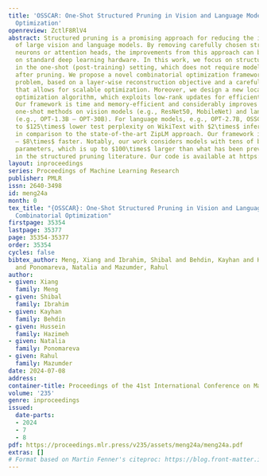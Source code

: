 ```yaml
---
title: 'OSSCAR: One-Shot Structured Pruning in Vision and Language Models with Combinatorial
  Optimization'
openreview: ZctlF8RlV4
abstract: Structured pruning is a promising approach for reducing the inference costs
  of large vision and language models. By removing carefully chosen structures, e.g.,
  neurons or attention heads, the improvements from this approach can be realized
  on standard deep learning hardware. In this work, we focus on structured pruning
  in the one-shot (post-training) setting, which does not require model retraining
  after pruning. We propose a novel combinatorial optimization framework for this
  problem, based on a layer-wise reconstruction objective and a careful reformulation
  that allows for scalable optimization. Moreover, we design a new local combinatorial
  optimization algorithm, which exploits low-rank updates for efficient local search.
  Our framework is time and memory-efficient and considerably improves upon state-of-the-art
  one-shot methods on vision models (e.g., ResNet50, MobileNet) and language models
  (e.g., OPT-1.3B – OPT-30B). For language models, e.g., OPT-2.7B, OSSCAR can lead
  to $125\times$ lower test perplexity on WikiText with $2\times$ inference time speedup
  in comparison to the state-of-the-art ZipLM approach. Our framework is also $6\times$
  – $8\times$ faster. Notably, our work considers models with tens of billions of
  parameters, which is up to $100\times$ larger than what has been previously considered
  in the structured pruning literature. Our code is available at https://github.com/mazumder-lab/OSSCAR.
layout: inproceedings
series: Proceedings of Machine Learning Research
publisher: PMLR
issn: 2640-3498
id: meng24a
month: 0
tex_title: "{OSSCAR}: One-Shot Structured Pruning in Vision and Language Models with
  Combinatorial Optimization"
firstpage: 35354
lastpage: 35377
page: 35354-35377
order: 35354
cycles: false
bibtex_author: Meng, Xiang and Ibrahim, Shibal and Behdin, Kayhan and Hazimeh, Hussein
  and Ponomareva, Natalia and Mazumder, Rahul
author:
- given: Xiang
  family: Meng
- given: Shibal
  family: Ibrahim
- given: Kayhan
  family: Behdin
- given: Hussein
  family: Hazimeh
- given: Natalia
  family: Ponomareva
- given: Rahul
  family: Mazumder
date: 2024-07-08
address:
container-title: Proceedings of the 41st International Conference on Machine Learning
volume: '235'
genre: inproceedings
issued:
  date-parts:
  - 2024
  - 7
  - 8
pdf: https://proceedings.mlr.press/v235/assets/meng24a/meng24a.pdf
extras: []
# Format based on Martin Fenner's citeproc: https://blog.front-matter.io/posts/citeproc-yaml-for-bibliographies/
---
```

